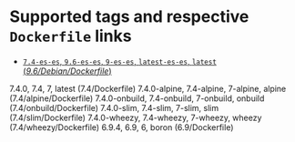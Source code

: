 # Supported tags and respective `Dockerfile` links

-	[`7.4-es-es`, `9.6-es-es`, `9-es-es`, `latest-es-es`, `latest` (*9.6/Debian/Dockerfile*)](https://github.com/joserprieto/docker-postgres-i18n/blob/master/9.6/debian/Dockerfile)


7.4.0, 7.4, 7, latest (7.4/Dockerfile)
7.4.0-alpine, 7.4-alpine, 7-alpine, alpine (7.4/alpine/Dockerfile)
7.4.0-onbuild, 7.4-onbuild, 7-onbuild, onbuild (7.4/onbuild/Dockerfile)
7.4.0-slim, 7.4-slim, 7-slim, slim (7.4/slim/Dockerfile)
7.4.0-wheezy, 7.4-wheezy, 7-wheezy, wheezy (7.4/wheezy/Dockerfile)
6.9.4, 6.9, 6, boron (6.9/Dockerfile)